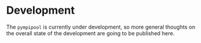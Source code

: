 # Development 
The `pympipool` is currently under development, so more general thoughts on the overall state of the development are 
going to be published here. 